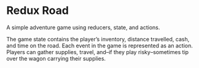 # Redux Road
A simple adventure game using reducers, state, and actions. 

The game state contains the player’s inventory, distance travelled, cash, and time on the road. Each event in the game is represented as an action. Players can gather supplies, travel, and–if they play risky–sometimes tip over the wagon carrying their supplies.
